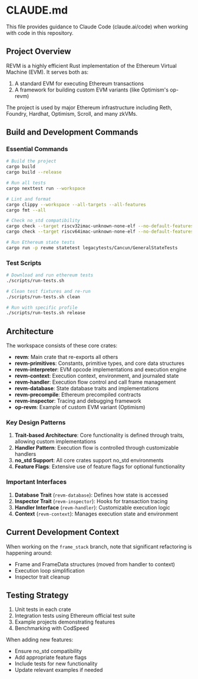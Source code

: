 # CLAUDE.md

This file provides guidance to Claude Code (claude.ai/code) when working with code in this repository.

## Project Overview

REVM is a highly efficient Rust implementation of the Ethereum Virtual Machine (EVM). It serves both as:
1. A standard EVM for executing Ethereum transactions
2. A framework for building custom EVM variants (like Optimism's op-revm)

The project is used by major Ethereum infrastructure including Reth, Foundry, Hardhat, Optimism, Scroll, and many zkVMs.

## Build and Development Commands

### Essential Commands
```bash
# Build the project
cargo build
cargo build --release

# Run all tests
cargo nexttest run --workspace

# Lint and format
cargo clippy --workspace --all-targets --all-features
cargo fmt --all

# Check no_std compatibility
cargo check --target riscv32imac-unknown-none-elf --no-default-features
cargo check --target riscv64imac-unknown-none-elf --no-default-features

# Run Ethereum state tests
cargo run -p revme statetest legacytests/Cancun/GeneralStateTests
```

### Test Scripts
```bash
# Download and run ethereum tests
./scripts/run-tests.sh

# Clean test fixtures and re-run
./scripts/run-tests.sh clean

# Run with specific profile
./scripts/run-tests.sh release
```

## Architecture

The workspace consists of these core crates:

- **revm**: Main crate that re-exports all others
- **revm-primitives**: Constants, primitive types, and core data structures
- **revm-interpreter**: EVM opcode implementations and execution engine
- **revm-context**: Execution context, environment, and journaled state
- **revm-handler**: Execution flow control and call frame management
- **revm-database**: State database traits and implementations
- **revm-precompile**: Ethereum precompiled contracts
- **revm-inspector**: Tracing and debugging framework
- **op-revm**: Example of custom EVM variant (Optimism)

### Key Design Patterns

1. **Trait-based Architecture**: Core functionality is defined through traits, allowing custom implementations
2. **Handler Pattern**: Execution flow is controlled through customizable handlers
3. **no_std Support**: All core crates support no_std environments
4. **Feature Flags**: Extensive use of feature flags for optional functionality

### Important Interfaces

1. **Database Trait** (`revm-database`): Defines how state is accessed
2. **Inspector Trait** (`revm-inspector`): Hooks for transaction tracing
3. **Handler Interface** (`revm-handler`): Customizable execution logic
4. **Context** (`revm-context`): Manages execution state and environment

## Current Development Context

When working on the `frame_stack` branch, note that significant refactoring is happening around:
- Frame and FrameData structures (moved from handler to context)
- Execution loop simplification
- Inspector trait cleanup

## Testing Strategy

1. Unit tests in each crate
2. Integration tests using Ethereum official test suite
3. Example projects demonstrating features
4. Benchmarking with CodSpeed

When adding new features:
- Ensure no_std compatibility
- Add appropriate feature flags
- Include tests for new functionality
- Update relevant examples if needed
